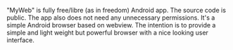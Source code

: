 "MyWeb" is fully free/libre (as in freedom) Android app. 
The source code is public. The app also does not need any unnecessary permissions. 
It's a simple Android browser based on webview. 
The intention is to provide a simple and light weight but powerful browser with a nice looking user interface.
